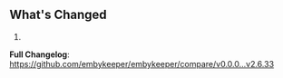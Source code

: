 ## What's Changed

1.

**Full Changelog**: https://github.com/embykeeper/embykeeper/compare/v0.0.0...v2.6.33
